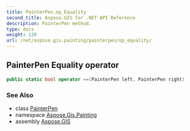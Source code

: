 ```yaml
---
title: PainterPen.op_Equality
second_title: Aspose.GIS for .NET API Reference
description: PainterPen method. 
type: docs
weight: 120
url: /net/aspose.gis.painting/painterpen/op_equality/
---
```

## PainterPen Equality operator

```csharp
public static bool operator ==(PainterPen left, PainterPen right)
```

### See Also

* class [PainterPen](../)
* namespace [Aspose.Gis.Painting](../../painterpen/)
* assembly [Aspose.GIS](../../../)


